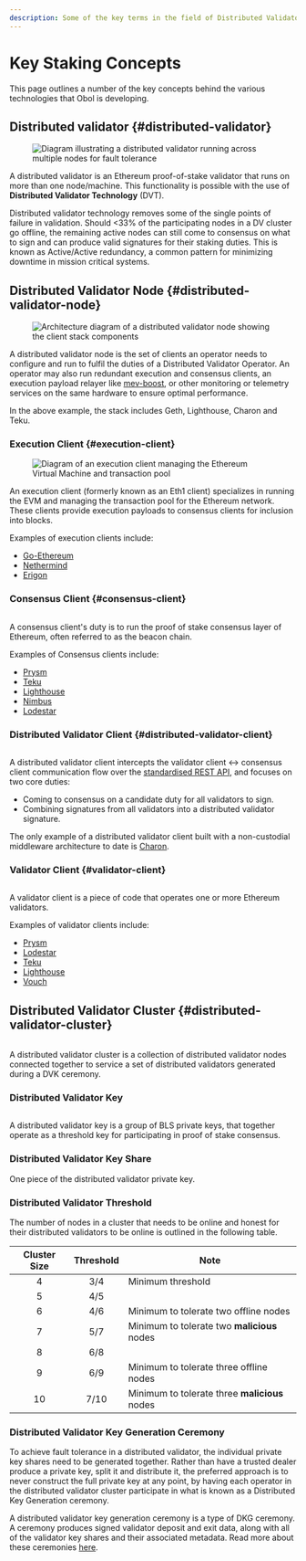 ```yaml
---
description: Some of the key terms in the field of Distributed Validator Technology
---
```


# Key Staking Concepts

This page outlines a number of the key concepts behind the various technologies that Obol is developing.

## Distributed validator {#distributed-validator}

<figure><img src="../../.gitbook/assets/distributed-validator-diagram.png" alt="Diagram illustrating a distributed validator running across multiple nodes for fault tolerance"><figcaption></figcaption></figure>

A distributed validator is an Ethereum proof-of-stake validator that runs on more than one node/machine. This functionality is possible with the use of **Distributed Validator Technology** (DVT).

Distributed validator technology removes some of the single points of failure in validation. Should <33% of the participating nodes in a DV cluster go offline, the remaining active nodes can still come to consensus on what to sign and can produce valid signatures for their staking duties. This is known as Active/Active redundancy, a common pattern for minimizing downtime in mission critical systems.

## Distributed Validator Node {#distributed-validator-node}

<figure><img src="../../.gitbook/assets/validator-node-architecture.png" alt="Architecture diagram of a distributed validator node showing the client stack components"><figcaption></figcaption></figure>

A distributed validator node is the set of clients an operator needs to configure and run to fulfil the duties of a Distributed Validator Operator. An operator may also run redundant execution and consensus clients, an execution payload relayer like [mev-boost](https://github.com/flashbots/mev-boost), or other monitoring or telemetry services on the same hardware to ensure optimal performance.

In the above example, the stack includes Geth, Lighthouse, Charon and Teku.

### Execution Client {#execution-client}

<figure><img src="../../.gitbook/assets/execution-client-diagram.png" alt="Diagram of an execution client managing the Ethereum Virtual Machine and transaction pool"><figcaption></figcaption></figure>

An execution client (formerly known as an Eth1 client) specializes in running the EVM and managing the transaction pool for the Ethereum network. These clients provide execution payloads to consensus clients for inclusion into blocks.

Examples of execution clients include:

* [Go-Ethereum](https://geth.ethereum.org/)
* [Nethermind](https://docs.nethermind.io/)
* [Erigon](https://github.com/ledgerwatch/erigon)

### Consensus Client {#consensus-client}

<figure><img src="../../.gitbook/assets/image-3-1-1.png" alt=""><figcaption></figcaption></figure>

A consensus client's duty is to run the proof of stake consensus layer of Ethereum, often referred to as the beacon chain.

Examples of Consensus clients include:

* [Prysm](https://docs.prylabs.network/docs/how-prysm-works/beacon-node)
* [Teku](https://docs.teku.consensys.net/en/stable/)
* [Lighthouse](https://lighthouse-book.sigmaprime.io/api-bn.html)
* [Nimbus](https://nimbus.guide/)
* [Lodestar](https://github.com/ChainSafe/lodestar)

### Distributed Validator Client {#distributed-validator-client}

<figure><img src="../../.gitbook/assets/image-4-1-1.png" alt=""><figcaption></figcaption></figure>

A distributed validator client intercepts the validator client ↔ consensus client communication flow over the [standardised REST API](https://ethereum.github.io/beacon-APIs/#/ValidatorRequiredApi), and focuses on two core duties:

* Coming to consensus on a candidate duty for all validators to sign.
* Combining signatures from all validators into a distributed validator signature.

The only example of a distributed validator client built with a non-custodial middleware architecture to date is [Charon](../charon/intro/).

### Validator Client {#validator-client}

<figure><img src="../../.gitbook/assets/image-5-1-1.png" alt=""><figcaption></figcaption></figure>

A validator client is a piece of code that operates one or more Ethereum validators.

Examples of validator clients include:

* [Prysm](https://docs.prylabs.network/docs/how-prysm-works/prysm-validator-client/)
* [Lodestar](https://github.com/ChainSafe/lodestar)
* [Teku](https://docs.teku.consensys.net/en/stable/)
* [Lighthouse](https://lighthouse-book.sigmaprime.io/api-vc.html)
* [Vouch](https://www.attestant.io/posts/introducing-vouch/)

## Distributed Validator Cluster {#distributed-validator-cluster}

<figure><img src="../../.gitbook/assets/image-6-1-1.png" alt=""><figcaption></figcaption></figure>

A distributed validator cluster is a collection of distributed validator nodes connected together to service a set of distributed validators generated during a DVK ceremony.

### Distributed Validator Key

<figure><img src="../../.gitbook/assets/image-7-1-1.png" alt=""><figcaption></figcaption></figure>

A distributed validator key is a group of BLS private keys, that together operate as a threshold key for participating in proof of stake consensus.

### Distributed Validator Key Share

One piece of the distributed validator private key.

### Distributed Validator Threshold

The number of nodes in a cluster that needs to be online and honest for their distributed validators to be online is outlined in the following table.

| Cluster Size | Threshold | Note                                          |
| :----------: | :-------: | --------------------------------------------- |
|       4      |    3/4    | Minimum threshold                             |
|       5      |    4/5    |                                               |
|       6      |    4/6    | Minimum to tolerate two offline nodes         |
|       7      |    5/7    | Minimum to tolerate two **malicious** nodes   |
|       8      |    6/8    |                                               |
|       9      |    6/9    | Minimum to tolerate three offline nodes       |
|      10      |    7/10   | Minimum to tolerate three **malicious** nodes |

### Distributed Validator Key Generation Ceremony

To achieve fault tolerance in a distributed validator, the individual private key shares need to be generated together. Rather than have a trusted dealer produce a private key, split it and distribute it, the preferred approach is to never construct the full private key at any point, by having each operator in the distributed validator cluster participate in what is known as a Distributed Key Generation ceremony.

A distributed validator key generation ceremony is a type of DKG ceremony. A ceremony produces signed validator deposit and exit data, along with all of the validator key shares and their associated metadata. Read more about these ceremonies [here](../charon/dkg/).
